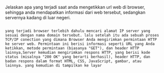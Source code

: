 Jelaskan apa yang terjadi saat anda mengetikkan url web di browser, sehingga anda mendapatkan informasi dari web tersebut, sedangkan servernya kadang di luar negeri.


```

yang terjadi browser terlebih dahulu mencari alamat IP server yang sesuai dengan nama domain tersebut. lalu setelah itu ada sebuah proses TCP/IP conection yang dimana Browser Anda mengirimkan permintaan HTTP ke server web. Permintaan ini berisi informasi seperti URL yang Anda ketikkan, metode permintaan (biasanya "GET"), dan header HTTP lainnya,Server kemudian mengirimkan respons HTTP, yang berisi kode status (misalnya "200 OK" yang berarti berhasil), header HTTP, dan badan respons dalam format HTML, CSS, JavaScript, gambar, atau lainnya. yang kemudian di tampilkan ke layar


```
